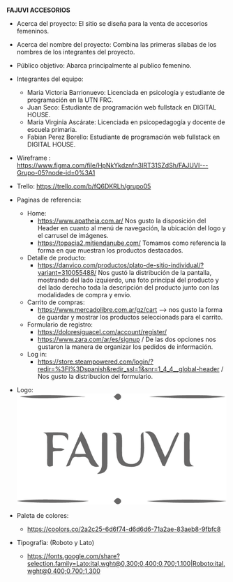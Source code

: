 **FAJUVI ACCESORIOS**

- Acerca del proyecto:
  El sitio se diseña para la venta de accesorios femeninos.

- Acerca del nombre del proyecto: Combina las primeras sílabas de los nombres de los integrantes del proyecto.

- Público objetivo: Abarca principalmente al publico femenino.

- Integrantes del equipo:

  - Maria Victoria Barrionuevo: Licenciada en psicología y estudiante de programación en la UTN FRC.
  - Juan Seco: Estudiante de programación web fullstack en DIGITAL HOUSE.
  - Maria Virginia Ascárate: Licenciada en psicopedagogía y docente de escuela primaria.
  - Fabian Perez Borello: Estudiante de programación web fullstack en DIGITAL HOUSE.

- Wireframe : https://www.figma.com/file/HpNkYkdznfn3IRT31SZdSh/FAJUVI---Grupo-05?node-id=0%3A1

- Trello: https://trello.com/b/fQ6DKRLh/grupo05

- Paginas de referencia:

  - Home:
    - https://www.apatheia.com.ar/ Nos gusto la disposición del Header en cuanto al menú de navegación, la ubicación del logo y el carrusel de imágenes.
    - https://topacia2.mitiendanube.com/ Tomamos como referencia la forma en que muestran los productos destacados.
  - Detalle de producto:
    - https://danvico.com/productos/plato-de-sitio-individual/?variant=310055488/ Nos gustó la distribución de la pantalla, mostrando del lado izquierdo, una foto principal del producto y del lado derecho toda la descripción del producto junto con las modalidades de compra y envío.
  - Carrito de compras:
    - https://www.mercadolibre.com.ar/gz/cart --> nos gusto la forma de guardar y mostrar los productos seleccionads para el carrito.
  - Formulario de registro:
    - https://doloresiguacel.com/account/register/
    - https://www.zara.com/ar/es/signup / De las dos opciones nos gustaron la manera de organizar los pedidos de información.
  - Log in:
    - https://store.steampowered.com/login/?redir=%3Fl%3Dspanish&redir_ssl=1&snr=1_4_4__global-header / Nos gusto la distribucion del formulario.

- Logo: ![FAJUVI Logo](/Logo-Fajuvi.png)

- Paleta de colores:
  - https://coolors.co/2a2c25-6d6f74-d6d6d6-71a2ae-83aeb8-9fbfc8

- Tipografía: (Roboto y Lato)
  - https://fonts.google.com/share?selection.family=Lato:ital,wght@0,300;0,400;0,700;1,100|Roboto:ital,wght@0,400;0,700;1,300
